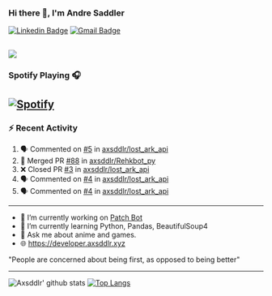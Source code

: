 ### Hi there 👋, I'm Andre Saddler
[![Linkedin Badge](https://img.shields.io/badge/-andrexsaddler-blue?style=flat-square&logo=Linkedin&logoColor=white&link=https://www.linkedin.com/in/andrexsaddler/)](https://www.linkedin.com/in/andrexsaddler/)
[![Gmail Badge](https://img.shields.io/badge/-contact@rehkloos.com-c14438?style=flat-square&logo=Gmail&logoColor=white&link=mailto:contact@rehkloos.com)](mailto:contact@rehkloos.com)

![](https://komarev.com/ghpvc/?username=axsddlr&color=dc143c)
---
### Spotify Playing 🎧

[![Spotify](https://novatorem.rehkloos.vercel.app/api/spotify)](https://open.spotify.com/user/Rehkloos)
---

### :zap: Recent Activity

<!--START_SECTION:activity-->
1. 🗣 Commented on [#5](https://github.com/axsddlr/lost_ark_api/issues/5) in [axsddlr/lost_ark_api](https://github.com/axsddlr/lost_ark_api)
2. 🎉 Merged PR [#88](https://github.com/axsddlr/Rehkbot_py/pull/88) in [axsddlr/Rehkbot_py](https://github.com/axsddlr/Rehkbot_py)
3. ❌ Closed PR [#3](https://github.com/axsddlr/lost_ark_api/pull/3) in [axsddlr/lost_ark_api](https://github.com/axsddlr/lost_ark_api)
4. 🗣 Commented on [#4](https://github.com/axsddlr/lost_ark_api/issues/4) in [axsddlr/lost_ark_api](https://github.com/axsddlr/lost_ark_api)
5. 🗣 Commented on [#4](https://github.com/axsddlr/lost_ark_api/issues/4) in [axsddlr/lost_ark_api](https://github.com/axsddlr/lost_ark_api)
<!--END_SECTION:activity-->

---

- 🔭 I’m currently working on [Patch Bot](https://github.com/axsddlr/patch_bot)
- 🌱 I’m currently learning Python, Pandas, BeautifulSoup4
- 💬 Ask me about anime and games.
- 🌐 https://developer.axsddlr.xyz

"People are concerned about being first, as opposed to being better"

---
![Axsddlr' github stats](https://github-readme-stats.vercel.app/api?username=axsddlr&count_private=true)
[![Top Langs](https://github-readme-stats.vercel.app/api/top-langs/?username=axsddlr&layout=compact)](https://github.com/anuraghazra/github-readme-stats)
